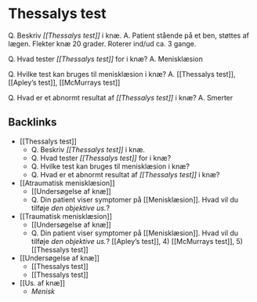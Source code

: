 # Thessalys test
Q. Beskriv *[[Thessalys test]]* i knæ.
A. Patient stående på et ben, støttes af lægen. Flekter knæ 20 grader. Roterer ind/ud ca. 3 gange.

Q. Hvad tester *[[Thessalys test]]* for i knæ?
A. Menisklæsion

Q. Hvilke test kan bruges til menisklæsion i knæ?
A. [[Thessalys test]], [[Apley’s test]], [[McMurrays test]]

Q. Hvad er et abnormt resultat af *[[Thessalys test]]* i knæ?
A. Smerter

## Backlinks
* [[Thessalys test]]
	* Q. Beskriv *[[Thessalys test]]* i knæ.
	* Q. Hvad tester *[[Thessalys test]]* for i knæ?
	* Q. Hvilke test kan bruges til menisklæsion i knæ?
	* Q. Hvad er et abnormt resultat af *[[Thessalys test]]* i knæ?
* [[Atraumatisk menisklæsion]]
	* [[Undersøgelse af knæ]]
	* Q. Din patient viser symptomer på [[Menisklæsion]]. Hvad vil du tilføje *den objektive us.*? 
* [[Traumatisk menisklæsion]]
	* [[Undersøgelse af knæ]]
	* Q. Din patient viser symptomer på [[Menisklæsion]]. Hvad vil du tilføje *den objektive us.*? 
[[Apley’s test]], 4) [[McMurrays test]], 5) [[Thessalys test]]
* [[Undersøgelse af knæ]]
	* [[Thessalys test]]
	* [[Thessalys test]]
* [[Us. af knæ]]
	* *Menisk*

<!-- #anki/tag/med/Orto #anki/deck/Medicine -->

<!-- {BearID:99E08A4F-BD04-4B07-A39C-848F1A4FCBF3-9395-00001DF5C3D4BBFD} -->
